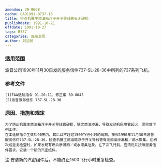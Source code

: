 ```yaml
---
amendno: 39-0668  
cadno: CAD1991-B737-16  
title: 检查机翼主燃油箱浮子开关导线管有无破损  
publishdate: 1991-10-21  
effdate: 1991-10-27  
tags: B737  
categories: 民航总局  
author: 刘加祯  
---
```

  
### 适用范围  
波音公司1990年11月30日发的服务信件737-SL-28-36中所列的737系列飞机。  
  
<!--more-->  
### 参考文件  
    (1)FAA适航指令 91-20-11，修正案 39-8045  
    (2)波音服务信件 737-SL-28-36  
  
### 原因、措施和规定  
    为了防止机翼主燃油箱浮子开关导线管破损，随之燃油渗漏，导致发动机尾喷管起火，须完成下列工作:  
    在本适航指令生效后90天内，其后以不超过1500飞行小时的周期，按照1990年11月30日波音服务信件737-SL-28-36，检查机翼主燃油箱浮子开关导线管有无燃油渗漏和／或水聚集。在初次或重复检查时，如果发现有燃油渗漏和／或水聚集迹象，在下次飞行前，应清洗并按照服务信件要求，安装一个新的汽密组件。  
注:安装新的汽密组件后，不能终止1500飞行小时重复检查。  
